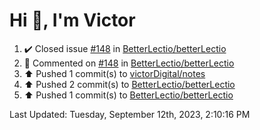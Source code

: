 <h1>Hi 👋, I'm Victor </h1>

<!--RECENT_ACTIVITY:start-->
1. ✔️ Closed issue [#148](https://github.com/BetterLectio/betterLectio/issues/148) in [BetterLectio/betterLectio](https://github.com/BetterLectio/betterLectio)<br>
2. 💬 Commented on [#148](https://github.com/BetterLectio/betterLectio/issues/148#issuecomment-1715575952) in [BetterLectio/betterLectio](https://github.com/BetterLectio/betterLectio)<br>
3. ⬆️ Pushed 1 commit(s) to [victorDigital/notes](https://github.com/victorDigital/notes)<br>
4. ⬆️ Pushed 2 commit(s) to [BetterLectio/betterLectio](https://github.com/BetterLectio/betterLectio)<br>
5. ⬆️ Pushed 1 commit(s) to [BetterLectio/betterLectio](https://github.com/BetterLectio/betterLectio)<br>
<!--RECENT_ACTIVITY:end-->

<!--RECENT_ACTIVITY:last_update-->
Last Updated: Tuesday, September 12th, 2023, 2:10:16 PM
<!--RECENT_ACTIVITY:last_update_end-->
